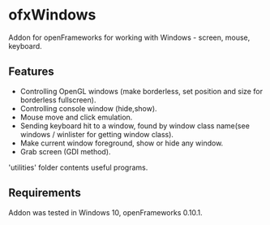# ofxWindows

Addon for openFrameworks for working with Windows - screen, mouse, keyboard.

## Features

* Controlling OpenGL windows (make borderless, set position and size for borderless fullscreen).
* Controlling console window (hide,show).
* Mouse move and click emulation.
* Sending keyboard hit to a window, found by window class name(see windows / winlister for getting window class).
* Make current window foreground, show or hide any window.
* Grab screen (GDI method).

'utilities' folder contents useful programs.

## Requirements

Addon was tested in Windows 10, openFrameworks 0.10.1.

